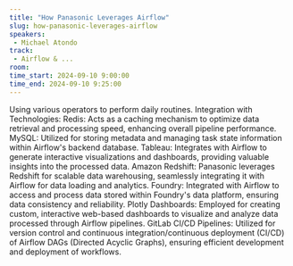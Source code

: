 ```yaml
---
title: "How Panasonic Leverages Airflow"
slug: how-panasonic-leverages-airflow
speakers:
 - Michael Atondo
track:
 - Airflow & ...
room: 
time_start: 2024-09-10 9:00:00
time_end: 2024-09-10 9:25:00
---
```


Using various operators to perform daily routines.
Integration with Technologies:
Redis: Acts as a caching mechanism to optimize data retrieval and processing speed, enhancing overall pipeline performance.
MySQL: Utilized for storing metadata and managing task state information within Airflow's backend database.
Tableau: Integrates with Airflow to generate interactive visualizations and dashboards, providing valuable insights into the processed data.
Amazon Redshift: Panasonic leverages Redshift for scalable data warehousing, seamlessly integrating it with Airflow for data loading and analytics.
Foundry: Integrated with Airflow to access and process data stored within Foundry's data platform, ensuring data consistency and reliability.
Plotly Dashboards: Employed for creating custom, interactive web-based dashboards to visualize and analyze data processed through Airflow pipelines.
GitLab CI/CD Pipelines: Utilized for version control and continuous integration/continuous deployment (CI/CD) of Airflow DAGs (Directed Acyclic Graphs), ensuring efficient development and deployment of workflows.
